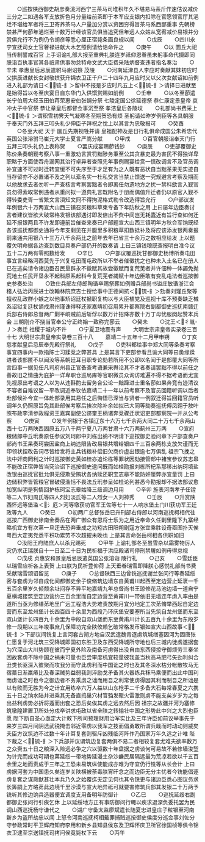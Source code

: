 <!-- { "loadSidebar": true } -->
　　○巡按陕西御史胡彦奏洮河西宁三茶马司堆积年久不堪易马茶斤作速估议减价三分之二如遇各军支放折色月分量给前茶即于本军应支银内扣除在官愿领官厅其浥烂不堪给军者将三卫寄养茶马人户量加分赏以资困穷得旨茶马系西鄙重事  先朝榜禁甚严何莭年浥烂至十数万计经该官员俱当追究但年远人众姑从宽宥减价易银并分赏俱允行不为例仍令胡彦等悉心厘正宿毙条画良规以闻
　　○戊辰
　　○四川永宁宣抚司女土官奢禄进献大木乞照例请给诰命许之
　　○庚午
　　○以  圜丘大祀当传制誓戒百官  上手诏谕礼部大报至重典礼朕连岁祗仰恩眷虽未躬事命代摄即同朕诣百执事官其各祇肃供事勿怠特命文武大臣费采陆炳督查违者指名奏治
　　○辛未  孝惠皇后忌辰遣驸马谢诏祭  茂陵
　　○河南延津县人李应时奏献其妹初应时父拱辰进献长女封敬嫔获升锦衣卫正千户二十四年九月应时又以父次女献诏如前例进入礼部为请日＜锍-釒＞留中不报是岁应时凡五上＜锍-釒＞请择日进献至是始得旨以冬至庆宴日自东华门入供馔赏赐如前例
　　○壬申
　　○以冬至莭遣长宁伯周大经玉田伯蒋荣惠安伯张镧分祭  七陵定国公徐延德祭  恭仁康定景皇帝  哀冲太子中官祭  恭让章皇后都督佥事沉至祭  孝洁皇后各陵坟
　　○礼部尚书费采上＜锍-釒＞谓积雪初霁天气凝寒冬至期贺恐有烦  圣躬请如昨岁例臣等各具朝服于奉天门外五拜三叩头礼少伸臣子拜祝之忱上以其言为忠敬报可
　　○癸酉
　　○冬至大祀  天于  圜丘先期视牲并请  皇祖配神及是日行礼俱命成国公朱希忠代英国公张溶驸马崔元大学士夏言严嵩分献
　　○甲戌
　　○百官朝服诣奉天门行五拜三叩头礼仍上表称贺
　　○罢庆成宴赐莭钱钞
　　○庚辰
　　○吏部覆御史陈价条奏朝觐考察八事一重激劝言赏罚黜陟务秉至公其贪暴吏最为害民不得独详卑职略于方面使吞舟漏网其治行卓异者查照先年事例赐宴给赏一慎改调言不及官员调补宜速不可过时迁转宜缓不可失序至于才足有为之人既有恶状自当黜革果无实迹自当存留亦不必置诸不及之列以紊名实一杜私交言当禁止馈送一究规避言考察及期而以他故求去者勿听一严查核言考察罢黜者令即离任勿遗地方之扰一禁科歛言入觐官员勿得索取常例违者从重问拟一遵典礼言既附名于册而偶值升迁者仍以原官入觐不得转委吏胥一省繁文言湏知文冏不得拘泥格式勒令改造得旨允行
　　○户部议发年例银六十万两宣大山西三镇召买粮料草束专备下年防秋之用  上曰屡年边臣奏讨言者建议皆欲大破常格发银该部遇讨即发倍出不赀中间岂无耗蠹近有旨行查如何迁延不报银两且不许发即遵前旨催查来奏已户部题宣大山西三镇明年方秋合军饷既经各该巡抚都御史通将今年支剩见在并腹里多积粮草扣数抵补及将应该添发银两奏报前来通共用银八十三万八千余两比之前年去年已省三十余万之数相应给发  上以题覆欠明命据各边查到数目具奏户部仍开的数奏请  上曰三镇钱粮既查报明白准今议五十二万两有零照数给发
　　○辛巳
　　○户部议覆巡抚甘都御史杨博所奏屯田事宜言经略河西莫先于兴复屯田而屯政所以不举者催徵扰之也种未入土名已在册人已在逃矣请令诸边臣召民垦辟永不徵赋其故尝徵赋而复荒芜者并许佃种一体蠲免抛荒地土任民开垦永不起科原系起科今复荒芜者蠲赋十年边臣敢有变乱屯法者巡按御史参奏处治
　　○致仕兵部左侍郎陶谐卒赐祭葬如例赠兵部尚书谥庄敏谐浙江会稽人弘治丙辰进士改翰林院庶吉士授给事中正德间抗＜锍-釒＞劾奏刘瑾丘聚等擅权乱政群小嫉之以他事矫诏廷杖褫职复构以与大臣植党及巡视十库不预奏缺乏械系诏狱复廷杖谪戍肃州瑾诛得释还家嘉靖初召用累升都察院右副都御史巡抚南赣迁兵部右侍郎总督两广剿平峒贼前后斩俘以数万计招降亦数十万丁母忧服阕起赞本兵会  三朝刚介不挠当官奉公守正终始一致称完莭云
　　○癸未
　　○沈王＜彳胤-丿＞奏迁  社稷于城内不许
　　○宁夏卫地震有声
　　大明世宗肃皇帝实录卷三百十七
大明世宗肃皇帝实录卷三百十八
　　嘉靖二十五年十二月甲申朔
　　○丁亥  慈孝献皇后忌辰奉先殿行祭礼
　　○戊子
　　○吏科都给事中郑大同等条奏考察事宜四事内一款指陈士习蹂竞之弊甚具  上是其言下吏部参看且谕大同等曰夤缘蹂进者该部匿不以闻汝等系朝廷耳目职专论劾若所用不公即以名闻于是部覆大同等所言四事一据见任凡司府州县正官备查考语兼采舆论其不才者奏请罢黜不得以前任之善故旧之情曲为庇护一详卑职仓巡局库等官职微员众询访难遍不得不据考语而尤宜先视原出考语之人以为从违斟酌去留务合公论一黜躁进士重名莭如果奔竞有迹清议不容者自难议留一平改调近奉钦依嘉靖二十一年以前考察不及官员回籍听调以后者赴部候补今宜一体赴部录用其易任之后悔悟已深当与贤者一例叙迁得旨回籍官员听调年久仍照原旨免其赴部俟考察后挨次除补余如拟已大同等劾奏巡抚傅凤翱于敖叶照布政李清参政程资王嘉宾副使公跻奎王柄诸奔竞骤迁状诏吏部都察院一并从公考察
　　○庚寅
　　○发年例银于各镇辽东十六万七千余两大同二十万七千余两山西十七万两陕西固原五万八千两宁夏八万两甘肃十六万两蓟州三万两
　　○宣府粮储郎中丘玳奏原任参议刘珂郎中刘栋出纳不明请下巡按御史验问章下户部查奏户部尚书王杲奏珂尝因盐商上纳违限告改易银共增给银四千三百余两栋支放欠谨而无印领状捏改告词尽皆给发将主兵钱粮补偿旧欠商价虚出银逾七万俱乱  祖宗飞挽之法中奸商罔利之计时巡按御史黄如桂亦追论栋等罪状因劾接管郎中褚宝参议苏志皋不能改正宿弊皆当究治诏下巡按御史逮问既而如桂勘报刘栋所杞系那移出纳珂填盐改银由巡抚官批允俱无侵欺受贿状各纳赎还职宝志皋不能防奸厘弊亦宜量罚  上曰边储积弊皆管粮官冒破侵渔恬不畏法丘玳参呈如桂论列甚悉今勘报却不据法部议愈加宽纵明是狥情回护栋珂宝志皋姑降三级调边月用
　　○辛卯  旌表河南孝子任镗等二人节妇周氏等四人烈妇淡氏等二人烈女一人刘神秀
　　○壬辰
　　○升赏陕西怀远等堡滥＜氵厄＞河等墩获功官军王佐等七十一人响水堡土门川获功军王廷政等九人
　　○癸巳
　　○初两广总督张岳已升刑部右侍郎以河南巡抚柯相代往巡按广西御史徐南金奏岳在两广御众有恩将士乐为之用近奉命久任剿里隆下九寨经略机宜方有次苐一旦迂去恐弃垂成之功矧古田阳朔剧寇方张宜乘胜设奇亟图扑灭俟粤西大定夷党悉平积功累劳不次超擢未晚也  上是其言命张岳柯相各供职如旧
　　○汝阳王府陆庶人以杀兄赐死
　　○甲午  上谕礼部冬至虽雪杂以霜雾物厉人灾仍求正瑞朕自十一日至二十日为民祈福于洪应殿诸司停刑禁屠如例毋得怠视
　　○戊戌  贞惠安和景皇后忌辰遣英国公张溶诣  陵行礼
　　○己亥
　　○雪廷臣以瑞雪应祈各上表贺  上曰朕为民祈豊仰荷  上天垂眷瑞雪即降朕心感悦礼部尚书费采献瑞雪颂诏留览
　　○庚子
　　○总督陕西三边曾铣巡抚谢兰张问行等奏延绥密与套虏为邻自成化间都御史余子俊脩筑边墙东自黄甫川起西至定边营止延衺一千五百余里岁久倾颓余址间存不异平地嘉靖九年总督尚书王琼修花马池边墙一道自宁夏横城接筑至定边营约三百余里而自定边营至黄甫川一带依旧无墙连年虏入率由是道所当亟为修缮苐地里广远工程浩大势难责放期月宜分地定工次苐脩举西起自定边营而东至龙州堡计长四百四十余里为西段乃环庆堡安要塞所当先筑自龙州堡而东至双山堡计长四百九十余里为中段自双山堡而东至黄甫川计长五百九十余里为东段岁修一段期以三年竣事庶几保障功完全陕攸赖乞破常格发币银如宣大山西故事＜锍-釒＞下部议间铣复上言河套古朔方地自汉武遣魏青逐虏筑城缮塞因河为固唐张仁愿复于河北筑三受降城即国初东胜卫及东西受降城所守地也后三城内徙虏遂据套为穴深山大川势顾在彼而宁夏外险及南备河虏得出没自由东西侵掠守御烦劳三秦坐困故套虏不除中国之祸未可量也臣尝审度机宜较量彼我盖当秋高马肥弓矢劲利纠合丑类长驱深入彼聚而攻我分而守此虏利而中国诎之时也及其冬深水枯分帐散牧马无宿藁日渐羸瘠比及春深贼势益弱我则淬励戈矛备其火器练兵秣马乘便而出此中国利而虏诎之时也今之御边者不务乘虏之诎而用吾之利常使虏得因其利而制吾之所诎是以有败而无胜为今之计宜用练卒六万人益以山东枪手二千多备大石每常春夏之六携五十日之饷水陆并进乘其无备直捣巢穴材官驺发礟火雷激则虏不能支矣岁岁为之每出益利虏势必折将遁而出套之恐后矣俟其虏之远去然后因  祖宗之故疆并河为塞修筑墩隍建置卫所处分戍卒讲求屯政以省全陕之转输壮中国之形势此中兴之大烈也臣愿  陛下断自圣心亟定大计敕下所司预理财用治军实比及三年许臣如前议举事先于来岁三四月间阴选武锐掩击邻近零虏以我军之技而倡勇敢所谓兵戢而时动动则威矣夫臣方议筑边不过数十年计耳复套则驱斥凶残临河阵作乃国家万年久远之计唯  陛下裁之＜锍-釒＞下兵部并议谓筑边复套两俱不易二者相较复套尤难夫欲率数万之众赍五十日之粮深入险远必争之穴以驱数十年盘据之虏谈何可易故不若修墙浚堑为计完而成功可期也苐延绥一带地势延漫土杂沙鹻民居隔远最为荒凉若欲以千五百余里之地而责成于三年之工恐未易筑纵使能成亦难为守宜仍行铣等从长会计  上曰虏据河套为中国患久矣连岁关陕横被荼毒朕宵旰念之而边臣无分主忧者今铣能倡逐虏复套之谋厥猷甚壮本兵乃久之始覆迄无定见何也其令铣更与诸边臣悉心图议务求长筭嗣上方略苐此边境千里沙漠与宣大地异祗可就要害修筑兵部其发银二十万两予铣听其修边饷兵造器便宜调度支用备明年防御计
　　○乙巳
　　○巡抚延绥右副都御史张问行引疾乞休  上以延绥地方正有事防御问行輙以疾求退深负委托罢为民调山西巡抚杨守谦代之
　　○湖广守备太监廖斌遣长随夏忠进皇庄子粒银至河南新乡为盗所劫忠以闻  上怒令河南巡抚柯相戴罪捕贼巡按御史侯度分巡佥事刘佐分守参政常时平卫辉府知府李用和新乡县知县侯东及卫辉怀庆卫所官徐国桢等俱令锦衣卫逮至京送镇抚司拷问侯竟毙杖下云
　　○丙午
